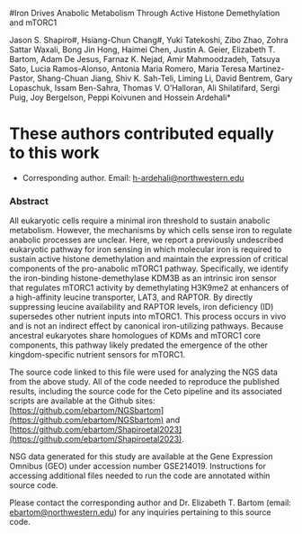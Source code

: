#Iron Drives Anabolic Metabolism Through Active Histone Demethylation and mTORC1
 
Jason S. Shapiro#, Hsiang-Chun Chang#, Yuki Tatekoshi, Zibo Zhao, Zohra Sattar Waxali, Bong Jin Hong, Haimei Chen, Justin A. Geier, Elizabeth T. Bartom, Adam De Jesus, Farnaz K. Nejad, Amir Mahmoodzadeh, Tatsuya Sato, Lucia Ramos-Alonso, Antonia Maria Romero, Maria Teresa Martinez-Pastor, Shang-Chuan Jiang, Shiv K. Sah-Teli, Liming Li, David Bentrem, Gary Lopaschuk, Issam Ben-Sahra, Thomas V. O’Halloran, Ali Shilatifard, Sergi Puig, Joy Bergelson, Peppi Koivunen and Hossein Ardehali*

# These authors contributed equally to this work

* Corresponding author. Email: h-ardehali@northwestern.edu


### Abstract
All eukaryotic cells require a minimal iron threshold to sustain anabolic metabolism. However, the mechanisms by which cells sense iron to regulate anabolic processes are unclear. Here, we report a previously undescribed eukaryotic pathway for iron sensing in which molecular iron is required to sustain active histone demethylation and maintain the expression of critical components of the pro-anabolic mTORC1 pathway. Specifically, we identify the iron-binding histone-demethylase KDM3B as an intrinsic iron sensor that regulates mTORC1 activity by demethylating H3K9me2 at enhancers of a high-affinity leucine transporter, LAT3, and RAPTOR. By directly suppressing leucine availability and RAPTOR levels, iron deficiency (ID) supersedes other nutrient inputs into mTORC1. This process occurs in vivo and is not an indirect effect by canonical iron-utilizing pathways. Because ancestral eukaryotes share homologues of KDMs and mTORC1 core components, this pathway likely predated the emergence of the other kingdom-specific nutrient sensors for mTORC1.

The source code linked to this file were used for analyzing the NGS data from the above study. All of the code needed to reproduce the published results, including the source code for the Ceto pipeline and its associated scripts are available at the Github sites: [https://github.com/ebartom/NGSbartom](https://github.com/ebartom/NGSbartom) and [https://github.com/ebartom/Shapiroetal2023](https://github.com/ebartom/Shapiroetal2023).

NSG data generated for this study are available at the Gene Expression Omnibus (GEO) under accession number GSE214019. Instructions for accessing additional files needed to run the code are annotated within source code.

Please contact the corresponding author and Dr. Elizabeth T. Bartom (email: ebartom@northwestern.edu) for any inquiries pertaining to this source code.


